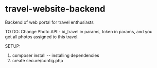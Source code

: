 # travel-website-backend
Backend of web portal for travel enthusiasts

TO DO:
Change Photo API - id_travel in params, token in params, and you get all photos assigned to this travel.

SETUP:
1) composer install -- installing dependencies
2) create secure/config.php